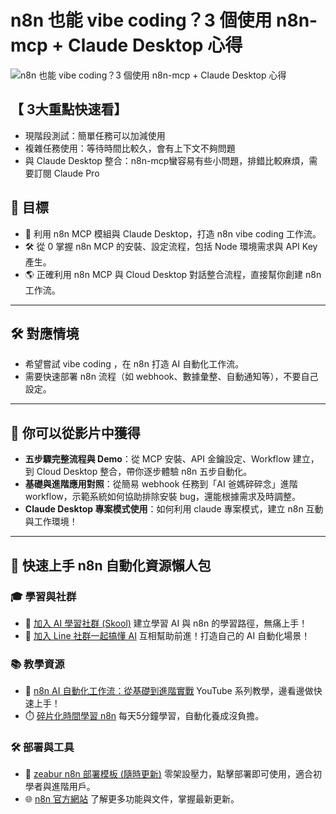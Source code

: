 # n8n 也能 vibe coding？3 個使用 n8n-mcp + Claude Desktop 心得

![n8n 也能 vibe coding？3 個使用 n8n-mcp + Claude Desktop 心得](https://github.com/qwedsazxc78/ai-automation-n8n/blob/main/n8n/34-n8n-vibe-coding/cover.png?raw=true)

## 【 3大重點快速看】

* 現階段測試：簡單任務可以加減使用
* 複雜任務使用：等待時間比較久，會有上下文不夠問題
* 與 Claude Desktop 整合：n8n-mcp蠻容易有些小問題，排錯比較麻煩，需要訂閱 Claude Pro

## 🎯 目標

* 🚀 利用 n8n MCP 模組與 Claude Desktop，打造 n8n vibe coding 工作流。
* 🛠️ 從 0 掌握 n8n MCP 的安裝、設定流程，包括 Node 環境需求與 API Key 產生。
* 🌎 正確利用 n8n MCP 與 Cloud Desktop 對話整合流程，直接幫你創建 n8n 工作流。

---

## 🛠️ 對應情境

* 希望嘗試 vibe coding ，在 n8n 打造 AI 自動化工作流。
* 需要快速部署 n8n 流程（如 webhook、數據彙整、自動通知等），不要自己設定。

---

## 🎥 你可以從影片中獲得

* **五步驟完整流程與 Demo**：從 MCP 安裝、API 金鑰設定、Workflow 建立，到 Cloud Desktop 整合，帶你逐步體驗 n8n 五步自動化。
* **基礎與進階應用對照**：從簡易 webhook 任務到「AI 爸媽碎碎念」進階 workflow，示範系統如何協助排除安裝 bug，還能根據需求及時調整。
* **Claude Desktop 專案模式使用**：如何利用 claude 專案模式，建立 n8n 互動與工作環境！

---

## 🚀 快速上手 n8n 自動化資源懶人包

### 🎓 學習與社群

* 🔗 [加入 AI 學習社群 (Skool)](https://www.skool.com/ai-brain-alex/about?ref=5dde9b20e8e7432aa9a01df6e89685f4)
  建立學習 AI 與 n8n 的學習路徑，無痛上手！
* 🔗 [加入 Line 社群一起搞懂 AI](https://line.me/ti/g2/ZypIgLSzVPweRBgBqKvaRU10WEmnotuZOr7Lpg)
  互相幫助前進！打造自己的 AI 自動化場景！

### 📚 教學資源

* 🎥 [n8n AI 自動化工作流：從基礎到進階實戰](https://youtube.com/playlist?list=PLUf88uk7T54I83MBdbuXgUuA8rVklF4FA&si=wHsQw8YJu-erSdLd)
  YouTube 系列教學，邊看邊做快速上手！
* ⏱️ [碎片化時間學習 n8n](https://youtube.com/playlist?list=PLUf88uk7T54Iv6LV2NFgdTghaX2cPhtgH&si=G3gj2qn179ZFUqAZ)
  每天5分鐘學習，自動化養成沒負擔。

### 🛠️ 部署與工具

* 🧩 [zeabur n8n 部署模板 (隨時更新)](https://zeabur.com/zh-TW/templates/0TUVZ7?referralDesktop=qwedsazxc78)
  零架設壓力，點擊部署即可使用，適合初學者與進階用戶。
* 🌐 [n8n 官方網站](https://n8n.io/)
  了解更多功能與文件，掌握最新更新。
